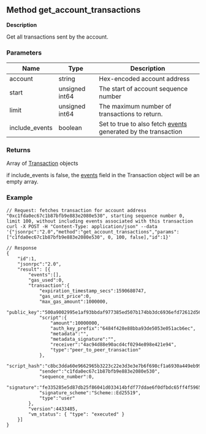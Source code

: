 ## Method get_account_transactions

**Description**

Get all transactions sent by the account.


### Parameters

| Name           | Type           | Description                                                   |
|----------------|----------------|---------------------------------------------------------------|
| account        | string         | Hex-encoded account address                                   |
| start          | unsigned int64 | The start of account sequence number                          |
| limit          | unsigned int64 | The maximum number of transactions to return.                 |
| include_events | boolean        | Set to true to also fetch [events](type_event.md) generated by the transaction |


### Returns

Array of [Transaction](type_transaction.md) objects

if include_events is false, the [events](type_event.md) field in the Transaction object will be an empty array.


### Example


```
// Request: fetches transaction for account address "0xc1fda0ec67c1b87bfb9e883e2080e530", starting sequence number 0, limit 100, without including events associated with this transaction
curl -X POST -H "Content-Type: application/json" --data '{"jsonrpc":"2.0","method":"get_account_transactions","params":["c1fda0ec67c1b87bfb9e883e2080e530", 0, 100, false],"id":1}'

// Response
{
    "id":1,
    "jsonrpc":"2.0",
    "result": [{
        "events":[],
        "gas_used":0,
        "transaction":{
            "expiration_timestamp_secs":1590680747,
            "gas_unit_price":0,
            "max_gas_amount":1000000,
            "public_key":"500a9002995e1af93bbdaf977385ed507b174bb3dc6936efd72612d56198a19d",
            "script":{
                "amount":10000000,
                "auth_key_prefix":"6484f428e88bba93de5053e051acb6ec",
                "metadata":"",
                "metadata_signature":"",
                "receiver":"4ac94d88e90acd4cf0294e898e421e94",
                "type":"peer_to_peer_transaction"
            },
            "script_hash":"c8bc3dda60e9662965b3223c22e3d3e3e7b6f698cf1a6930a449eb99daa35e7c",
            "sender":"c1fda0ec67c1b87bfb9e883e2080e530",
            "sequence_number":0,
            "signature":"fe335285e5d87db25f86041d033414bfdf77ddae6f0dfbdc65ff4f5965ff810ef9c85ce00ede0820ce0cf5903f9ab3e93fa6e49bbf770aba9b083a985361fa01",
            "signature_scheme":"Scheme::Ed25519",
            "type":"user"
        },
        "version":4433485,
        "vm_status": { "type": "executed" }
    }]
}
```
